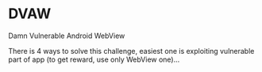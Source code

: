 # DVAW
Damn Vulnerable Android WebView

There is 4 ways to solve this challenge, easiest one is exploiting vulnerable part of app (to get reward, use only WebView one)...
